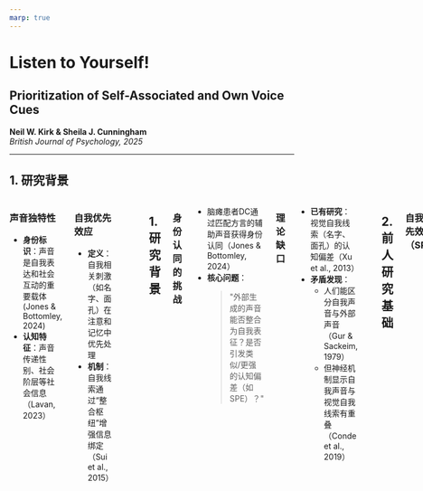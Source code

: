 ```yaml
---
marp: true
---
```



<!-- 标题页：纯文本保证可编辑性 -->
# **Listen to Yourself!**  
## Prioritization of Self-Associated and Own Voice Cues  
**Neil W. Kirk & Sheila J. Cunningham**  
*British Journal of Psychology, 2025*  

---

## 1. 研究背景  
<div class="columns">



<div>

### **声音独特性**  
- **身份标识**：声音是自我表达和社会互动的重要载体(Jones & Bottomley, 2024)
- **认知特征**：声音传递性别、社会阶层等社会信息（Lavan, 2023）
</div>

<div>

### **自我优先效应**  
- **定义**：自我相关刺激（如名字、面孔）在注意和记忆中优先处理
- **机制**：自我线索通过“整合枢纽”增强信息绑定（Sui et al., 2015）

</div>





<div>

</div>

<style>
.columns {
  display: grid;
  grid-template-columns: repeat(3,1fr);
  gap: 3rem;
}
</style>

---

<!-- 研究背景与核心问题 -->
## 1. 研究背景  
### **身份认同的挑战**  
- 脑瘫患者DC通过匹配方言的辅助声音获得身份认同（Jones & Bottomley, 2024）  
- **核心问题**：  
  > "外部生成的声音能否整合为自我表征？是否引发类似/更强的认知偏差（如SPE）？"  

### **理论缺口**  
- **已有研究**：视觉自我线索（名字、面孔）的认知偏差（Xu et al., 2013）  
- **矛盾发现**：  
  - 人们能区分自我声音与外部声音（Gur & Sackeim, 1979）  
  - 但神经机制显示自我声音与视觉自我线索有重叠（Conde et al., 2019）  

---

<!-- 前人研究基础 -->
## 2. 前人研究基础  
### **自我优先效应（SPE）**  
- **经典范式**：形状-标签匹配任务（Sui et al., 2012）  
  
  - 自我关联形状：反应更快、更准确  
 
- **声音SPE的突破**（Payne et al., 2021）：  
  - 外部声音（非本人）可引发SPE  
  - 性别匹配未增强效应（可能因任务无关性）  

---



<!-- 当前研究创新 -->
## 3. 当前研究创新  
### **科学问题**  
- **Q1**：与自我更匹配的声音（口音/音色）是否增强SPE？  
- **Q2**：真实自我声音 vs. 临时分配的外部声音，何者优先级更高？  

### **实验设计亮点**  
| 实验 | 目标 | 创新性 |  
|------|------|--------|  
| **Exp1** | 复现外部声音SPE | 开放科学预注册 |  
| **Exp2** | 对比真实自我声音 vs. 临时分配声音 | 揭示"任务目标压制长期自我线索" |  

---




---

# **实验 1 vs. 实验 2**
## **SPE 强度对比**
| 实验 | "自我" 声音类型 | 反应时间 (RT) | 准确率 (ACC) |
|------|--------------|--------------|-------------|
| 实验 1 | 外部声音 (分配为 "自我") | **较快** | **较高** |
| 实验 2 | 真实自我声音 | **最快** | **最高** |

- **实验 1** 说明外部声音可以引发 SPE，但…
- **实验 2** 说明 **真实自我声音的 SPE 更强**。

---

# **研究结论**
## **研究发现**
1. **语音匹配任务存在自我优先化效应（SPE）**。
2. **外部分配的“自我”声音可引发 SPE，但强度不及真实自我声音**。
3. **真实自我声音比外部声音更具优先权**，表明语音自我识别的特殊性。

## **理论意义**
- 自我相关信息的处理不仅限于视觉领域，还包括语音领域。
- 真实的自我声音比外部赋予的 "自我" 具有更高的认知优先权。

---

# **研究结论**
## **应用与未来研究**
### **应用**
- 语音助手、虚拟助手可考虑采用 **更符合用户本人的声音** 以增强交互体验。
- 语音合成技术可利用 **个性化声音** 提升用户身份认同感。

### **未来研究方向**
1. **不同文化和语言背景** 下的语音 SPE 是否一致？
2. **语音与其他自我相关信息**（如面部、名字）结合的优先级如何？
3. 探索其他感官通道（如 **触觉、气味**）中的自我优先化效应。

---
<!-- 理论贡献与应用 -->
## 4. 理论贡献  
### **关键发现**  
- **动态自我表征**：  
  > "临时任务目标可压制固有自我声音的优先级"（Cunningham et al., 2022）  
- **应用价值**：  
  - AI语音个性化设计（辅助设备、数字人）  
  - 身份认同障碍干预（如失语症患者）  

---

<!-- 总结与启示 -->
## 5. 总结  

- **核心结论**：  
  1. 外部声音可被认知为"自我"并引发SPE  
  2. 任务目标 > 长期自我线索的优先级  
- **未来方向**：  
  - 多模态自我线索（声音+视觉）交互  
  - 跨文化差异（方言/口音的影响）  


---

---
<!-- 附录：开放科学 -->
## 附录：方法与开放性  
- **开放科学实践**：  
  - 预注册（OSF）、数据公开（[查看仓库](https://osf.io/hr96d/)）  
  - 实验材料开源（[Gorilla平台](https://app.gorilla.sc/openmaterials/740669)）  
- **伦理审批**：Abertay大学伦理委员会（EMS6415/6444）  

---

<!-- 最后一页：可选图表建议 -->
## 可视化建议  
```markdown
- **图1**：SPE经典范式示意图（Sui et al., 2012）  
- **图2**：真实声音 vs. 外部声音反应时对比（Exp2结果）  
- **流程图**：实验设计逻辑（任务目标驱动优先级）  
```

---

**汇报结束，感谢聆听！**  
`Q&A`
```
